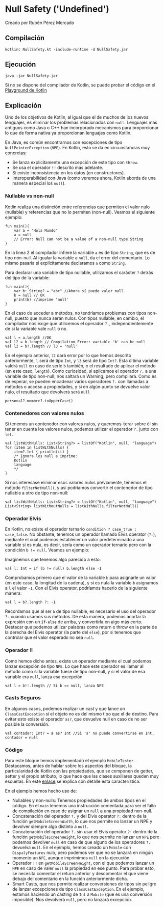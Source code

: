 # Null Safety ('Undefined')

Creado por Rubén Pérez Mercado

## Compilación
```
kotlinc NullSafety.kt -include-runtime -d NullSafety.jar
```
## Ejecución
```
java -jar NullSafety.jar
```
Si no se dispone del compilador de Kotlin, se puede probar el código en el <a href="https://play.kotlinlang.org/">Playground de Kotlin</a>
## Explicación

Uno de los objetivos de Kotlin, al igual que el de muchos de los nuevos lenguajes, es eliminar los problemas relacionados con `null`. Lenguajes más antiguos como Java o C++ han incorporado mecanismos para proporcionar lo que de forma nativa ya proporcionan lenguajes como Kotlin.

En Java, es común encontrarnos con excepciones de tipo `NullPointerException` (`NPE`). En Kotlin, esto se da en circunstancias muy concretas:
- Se lanza explícitamente una excepción de este tipo con `throw`.
- Se usa el operador `!!` descrito más adelante.
- Si existe inconsistencia en los datos (en constructores).
- Interoperabilidad con Java (como veremos ahora, Kotlin aborda de una manera especial los `null`).

### Nullable vs non-null

Kotlin realiza una distinción entre referencias que permiten el valor nulo (nullable) y referencias que no lo permiten (non-null). Veamos el siguiente ejemplo:
```
fun main(){
    var a = "Hola Mundo"
    a = null
    // Error: Null can not be a value of a non-null type String
}
```
En la línea 2 el compilador infiere la variable `a` es de tipo `String`, que es de tipo non-null. Al igualar la variable a `null`, da el error del comentario. Lo mismo pasaría si explícitamente declaramos `a` como `String`.

Para declarar una variable de tipo nullable, utilizamos el carácter `?` detrás del tipo de la variable:
```
fun main(){
    var b: String? = "abc" //Ahora sí puede valer null
    b = null // OK
    print(b) //imprime 'null'
}
```
En el caso de acceder a métodos, no tendríamos problemas con tipos non-null, puesto que nunca serán nulos. Con tipos nullable, en cambio, el compilador nos exige que utilicemos el operador `?.`, independientemente de si la variable vale `null` o no.
```
val l = a.length //OK
val l2 = b.length // Compilation Error: variable 'b' can be null
val l3 = b?.length // l3 = 'null'
```
En el ejemplo anterior, `l2` dará error por lo que hemos descrito anteriormente, `l` será de tipo `Int`, y `l3` será de tipo `Int?`. Esta última variable valdrá `null` en caso de serlo `b` también, o el resultado de aplicar el método (en este caso, `length`). Como curiosidad, si aplicamos el operador `?.` a una variable de tipo non-null, nos saltará un Warning, pero compilará. Como es de esperar, se pueden encadenar varios operadores `?.` con llamadas a métodos o acceso a propiedades, y si en algún punto se devuelve valor nulo, el resultado que devolverá será `null`
```
persona1?.nombre?.toUpperCase()
```
### Contenedores con valores nulos
Si tenemos un contenedor con valores nulos, y queremos iterar sobre él sin tener en cuenta los valores nulos, podemos utilizar el operador `?.` junto con `let`.
```
val listWithNulls: List<String?> = listOf("Kotlin", null, "language")
for (item in listWithNulls) {
    item?.let { println(it) } 
    /* Ignora los null e imprime:
    Kotlin
    language
    */
}
```
Si nos interesase eliminar esos valores nulos previamente, tenemos el método `filterNotNull()`, y así podríamos convertir el contenedor de tipo nullable a otro de tipo non-null:
```
val listWithNulls: List<String?> = listOf("Kotlin", null, "language")
List<String> listWithoutNulls = listWithNulls.filterNotNull()
```
### Operador Elvis
En Kotlin, no existe el operador ternario `condition ? case_true : case_false`. No obstante, tenemos un operador llamado Elvis operator (`?:`), mediante el cual podemos establecer un valor predeterminado a una variable si es nula, es decir, sería como un operador ternario pero con la condición `b != null`. Veamos un ejemplo:

Imaginemos que tenemos algo parecido a esto:
```
val l: Int = if (b != null) b.length else -1
```
Comprobamos primero que el valor de la variable `b` para asignarle un valor (en este caso, la longitud de la cadena), y si es nula la variable `b` asignamos a `l` el valor `-1`.
Con el Elvis operator, podríamos hacerlo de la siguiente manera:
```
val l = b?.length ?: -1
```
Recordamos que al ser `b` de tipo nullable, es necesario el uso del operador `?.` cuando usamos sus métodos. De esta manera, podemos acortar la expresión con un `if-else` de arriba, y convertirla en algo más corto.
Destacar que podemos utilizar palabras como return o throw en la parte de la derecha del Elvis operator (la parte del `else`), por si tenemos que controlar que el valor esperado no sea `null`.
### Operador !!
Como hemos dicho antes, existe un operador mediante el cual podemos lanzar excepción de tipo `NPE`. Lo que hace este operador es llamar al método como si la variable fuese de tipo non-null, y si el valor de esa variable era `null`, lanza esa excepción.
```
val l = b!!.length // Si b == null, lanza NPE
```
### Casts Seguros
En algunos casos, podemos realizar un cast y que lance un `ClassCastException` si el objeto no es del mismo tipo que el de destino. Para evitar esto existe el operador `as?`, que devuelve null en caso de no ser posible la conversión.
```
val contador: Int? = a as? Int //Si 'a' no puede convertirse en Int, contador = null
```

### Código

Para este bloque hemos implementado el ejemplo `MobileTester`.
Destacamos, antes de hablar sobre los aspectos del bloque, la particularidad de Kotlin con las propiedades, que se componen de getter, setter y el propio atributo, lo que hace que las clases auxiliares queden muy escuetas. En este <a href="https://www.geeksforgeeks.org/kotlin-setters-and-getters/">enlace</a> se explica con detalle esta característica.

En el ejemplo hemos hecho uso de:

- Nullables y non-nulls: Tenemos propiedades de ambos tipos en el código. En el `main` tenemos una instrucción comentada para ver el fallo de compilación en caso de asignar un `null` a una propiedad non-null.
- Concatenación del operador `?.` y del Elvis operator `?:` dentro de la función `getMobileScreenWidth`, lo que nos permite no lanzar un NPE y devolver siempre algo distinto a `null`.
- Concatenación del operador `?.` sin usar el Elvis operator `?:` dentro de la función `getMobileScreenHeight`, lo que nos permite no lanzar un `NPE` pero podemos devolver `null` en caso de que alguno de los operadores `?.` devuelva `null`. En el ejemplo, hemos creado un `Mobile` con `DispalyFeatures` nulo, pero podemos ver que no se lanzará en ningún momento un `NPE`, aunque imprimimos `null` en la ejecución.
- Operador `!!` en `getMobileScreenHeight`, con el que podemos lanzar un `NPE` en caso de valer `null` la propiedad en ese punto. Para probar esto, se necesita comentar el return anterior y descomentar el que viene debajo del comentario en la función anteriormente dicha.
- Smart Casts, que nos permite realizar conversiones de tipos sin peligro de lanzar excepciones de tipo `ClassCastException`. En el ejemplo, estamos haciendo un casting de `Int` a `Mobile` (que es una conversión imposible). Nos devolverá `null`, pero no lanzará excepción.
